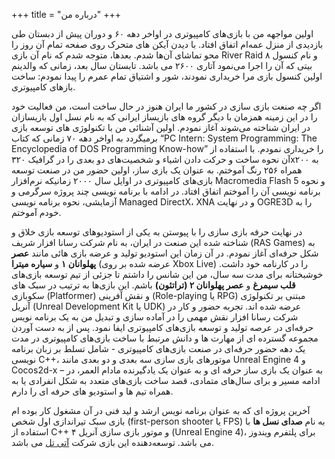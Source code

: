 +++
title = "درباره من"
+++

اولین مواجهه من با بازی‌های کامپیوتری در اواخر دهه ۶۰ و دوران پیش از دبستان طی بازدیدی از منزل عمه‌ام اتفاق افتاد. با دیدن آیکن های متحرک روی صفحه تمام آن روز را محو تماشای آن‌ها شدم. بعدها، متوجه شدم که نام آن بازی River Raid و نام کنسول ۸ بیتی که آن را اجرا می‌نمود آتاری ۲۶۰۰ می باشد. تابستان سال بعد، زمانی که والدینم اولین کنسول بازی مرا خریداری نمودند، شور و اشتیاق تمام عمرم را پیدا نمودم: ساخت بازهای کامپیوتری.

اگر چه صنعت بازی سازی در کشور ما ایران هنوز در حال ساخت است، من فعالیت خود را در این زمینه همزمان با دیگر گروه های بازیساز ایرانی که به نام نسل اول بازیسازان در ایران شناخته می‌شوند آغاز نمودم. اولین آشنائی من با تکنولوژی های توسعه بازی برمیگردد به اواخر دهه ۷۰ زمانی که کتاب “PC Intern: System Programming: The Encyclopedia of DOS Programming Know-how” را خریداری نمودم. با استفاده از آن نحوه ساخت و حرکت دادن اشیاء و شخصیت‌های دو بعدی را در گرافیک ۳۲۰x۲۰۰ به همراه ۲۵۶ رنگ آموختم. به عنوان یک بازی ساز، اولین حضور من در صنعت توسعه بازی‌های کامپیوتری در اوایل سال ۲۰۰۰ زمانیکه نرم‌افزار Macromedia Flash 5 و نحوه برنامه نویسی آن را آموختم اتفاق افتاد. در ادامه با برنامه نویسی چند پروژه سرگرمی و آزمایشی، نحوه برنامه نویسی Managed DirectX، XNA و در نهایت OGRE3D را به خودم آموختم.

در نهایت حرفه بازی سازی را با پیوستن به یکی از استودیوهای توسعه بازی خلاق و شناخته شده این صنعت در ایران، به نام شرکت رسانا افزار شریف (RAS Games) به شکل حرفه‌ای آغاز نمودم. در آن زمان این استودیو تولید و عرضه بازی هائی مانند __عصر پهلوانان ۱__ و __سیاره میترا__ (عرضه شده بر روی Xbox Live) را در کارنامه خود داشت. خوشبختانه برای مدت سه سال، من این شانس را داشتم تا جزئی از تیم توسعه بازی‌های __قلب سیمرغ__ و __عصر پهلوانان ۲ (تراتئون)__ باشم. این بازی‌ها به ترتیب در سبک های سکوبازی (Platformer) و نقش آفرینی (Role-playing یا RPG) مبتنی بر تکنولوژی آنریل (Unreal Development Kit یا UDK) عرضه شده اند. تجربه حضور و کار در شرکت رسانا افزار نقش مهمی را در آماده سازی و تبدیل من به یک برنامه نویس حرفه‌ای در عرصه تولید و توسعه بازی‌های کامپیوتری ایفا نمود. پس از به دست آوردن مجموعه گسترده ای از مهارت ها و دانش مرتبط با ساخت بازی‌های کامپیوتری در مدت یک دهه حضور حرفه‌ای در صنعت بازی‌های کامپیوتری - شامل تسلط بر زبان برنامه نویسی C++، موتورهای بازی سازی سه بعدی و دو بعدی مانند Unreal Engine 4 و Cocos2d-x – به عنوان یک بازی ساز حرفه ای و به عنوان یک یادگیرنده مادام العمر، در ادامه مسیر و برای سال‌های متمادی، قصد ساخت بازی‌های متعدد به شکل انفرادی یا به همراه تیم ها و استودیو های حرفه ای را دارم.

آخرین پروژه ای که به عنوان برنامه نویس ارشد و لید فنی در آن مشغول کار بوده ام بازی سبک تیراندازی اول شخص (first-person shooter یا FPS) به نام  __صدای نسل ها__ با استفاده از C++ و موتور بازی سازی آنریل ۴ (Unreal Engine 4)، برای پلتفرم ویندوز می باشد. توسعه‌دهنده این بازی شرکت [آتی تل](http://atitel.com/) می باشد.
